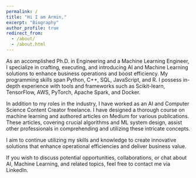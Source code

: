 ```yaml
---
permalink: /
title: "Hi I am Armin,"
excerpt: "Biography"
author_profile: true
redirect_from:
  - /about/
  - /about.html
---
```


As an accomplished Ph.D. in Engineering and a Machine Learning Engineer, I specialize in crafting, executing, and introducing AI and Machine Learning solutions to enhance business operations and boost efficiency. My programming skills span Python, C++, SQL, JavaScript, and R. I possess in-depth experience with tools and frameworks such as Scikit-learn, TensorFlow, AWS, PyTorch, Apache Spark, and Docker. 

In addition to my roles in the industry, I have worked as an AI and Computer Science Content Creator freelance. I have designed a thorough course on machine learning and authored articles on Medium for various publications. These articles, covering crucial algorithms and ML system design, assist other professionals in comprehending and utilizing these intricate concepts.

I aim to continue utilizing my skills and knowledge to create innovative solutions that enhance operational efficiencies and deliver business value.

If you wish to discuss potential opportunities, collaborations, or chat about AI, Machine Learning, and related topics, feel free to contact me via LinkedIn.
